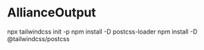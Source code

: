# AllianceOutput
npx tailwindcss init -p
npm install -D postcss-loader
npm install -D @tailwindcss/postcss
